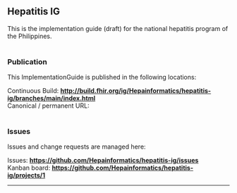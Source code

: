 Hepatitis IG
---
This is the implementation guide (draft) for the national hepatitis program of the Philippines.
<br> </br>
###
### Publication
This ImplementationGuide is published in the following locations:

Continuous Build: __http://build.fhir.org/ig/Hepainformatics/hepatitis-ig/branches/main/index.html__  
Canonical / permanent URL: 
<br> </br>

### Issues
Issues and change requests are managed here:  

Issues:  __https://github.com/Hepainformatics/hepatitis-ig/issues__  
Kanban board:  __https://github.com/Hepainformatics/hepatitis-ig/projects/1__  

---
